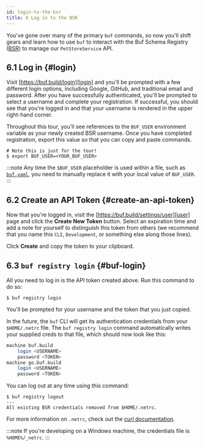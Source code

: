 ```yaml
---
id: login-to-the-bsr
title: 6 Log in to the BSR
---
```


You've gone over many of the primary `buf` commands, so now you'll shift gears and learn how to use
`buf` to interact with the Buf Schema Registry ([BSR]) to manage our `PetStoreService` API.

## 6.1 Log in {#login}

Visit [https://buf.build/login][login] and you'll be prompted with a few different login options,
including Google, GitHub, and traditional email and password.
After you have successfully authenticated, you'll be prompted to select a username
and complete your registration. If successful, you should see that you're logged in
and that your username is rendered in the upper right-hand corner.

Throughout this tour, you'll see references to the `BUF_USER` environment variable as your
newly created BSR username. Once you have completed registration, export this value
so that you can copy and paste commands.

```terminal
# Note this is just for the tour!
$ export BUF_USER=<YOUR_BUF_USER>
```

:::note
Any time the `$BUF_USER` placeholder is used within a file, such as [`buf.yaml`](../configuration/v1/buf-yaml.md),
you need to manually replace it with your local value of `BUF_USER`.
:::

## 6.2 Create an API Token {#create-an-api-token}

Now that you're logged in, visit the [https://buf.build/settings/user][user] page and click the
**Create New Token** button. Select an expiration time and add a note for yourself
to distinguish this token from others (we recommend that you name this `CLI`, `Development`, or something
else along those lines).

Click **Create** and copy the token to your clipboard.

## 6.3 `buf registry login` {#buf-login}

All you need to log in is the API token created above. Run this command to do so:

```terminal
$ buf registry login
```

You'll be prompted for your username and the token that you just copied.

In the future, the `buf` CLI will get its authentication credentials from your `$HOME/.netrc` file.
The `buf registry login` command automatically writes your supplied creds to that file, which should
now look like this:

```sh title="~/.netrc"
machine buf.build
    login <USERNAME>
    password <TOKEN>
machine go.buf.build
    login <USERNAME>
    password <TOKEN>
```

You can log out at any time using this command:

```terminal
$ buf registry logout
---
All existing BSR credentials removed from $HOME/.netrc.
```

For more information on `.netrc`, check out the [curl documentation](https://everything.curl.dev/usingcurl/netrc).

:::note
If you're developing on a Windows machine, the credentials file is `%HOME%/_netrc`.
:::

[bsr]: /bsr/introduction.md
[login]: https://buf.build/login
[user]: https://buf.build/settings/user